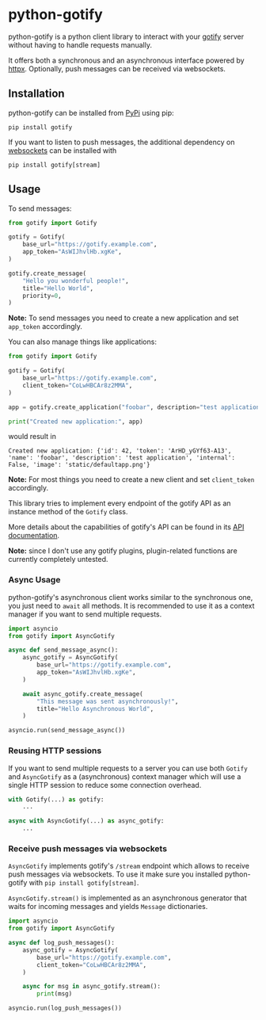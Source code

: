 # python-gotify

python-gotify is a python client library to interact with your [gotify](https://github.com/gotify/server) server without having to handle requests manually.

It offers both a synchronous and an asynchronous interface powered by [httpx](https://www.python-httpx.org/).
Optionally, push messages can be received via websockets.

## Installation

python-gotify can be installed from [PyPi](https://pypi.org/project/gotify/) using pip:

```
pip install gotify
```

If you want to listen to push messages, the additional dependency on [websockets](https://websockets.readthedocs.io/en/stable/) can be installed with  

```
pip install gotify[stream]
```

## Usage

To send messages:

```python
from gotify import Gotify

gotify = Gotify(
    base_url="https://gotify.example.com",
    app_token="AsWIJhvlHb.xgKe",
)

gotify.create_message(
    "Hello you wonderful people!",
    title="Hello World",
    priority=0,
)
```

**Note:** To send messages you need to create a new application and set `app_token` accordingly.

You can also manage things like applications:

```python
from gotify import Gotify

gotify = Gotify(
    base_url="https://gotify.example.com",
    client_token="CoLwHBCAr8z2MMA",
)

app = gotify.create_application("foobar", description="test application")

print("Created new application:", app)
```

would result in

```plain
Created new application: {'id': 42, 'token': 'ArHD_yGYf63-A13', 'name': 'foobar', 'description': 'test application', 'internal': False, 'image': 'static/defaultapp.png'}
```

**Note:** For most things you need to create a new client and set `client_token` accordingly.

This library tries to implement every endpoint of the gotify API as an instance method of the `Gotify` class. 

More details about the capabilities of gotify's API can be found in its [API documentation](https://gotify.net/api-docs).

**Note:** since I don't use any gotify plugins, plugin-related functions are currently completely untested.

### Async Usage

python-gotify's asynchronous client works similar to the synchronous one, you just need to `await` all methods. It is recommended to use it as a context manager if you want to send multiple requests.

```python
import asyncio
from gotify import AsyncGotify

async def send_message_async():
    async_gotify = AsyncGotify(
        base_url="https://gotify.example.com",
        app_token="AsWIJhvlHb.xgKe",
    )

    await async_gotify.create_message(
        "This message was sent asynchronously!",
        title="Hello Asynchronous World",
    )

asyncio.run(send_message_async())
```

### Reusing HTTP sessions

If you want to send multiple requests to a server you can use both `Gotify` and `AsyncGotify` as a (asynchronous) context manager which will use a single HTTP session to reduce some connection overhead. 

```python
with Gotify(...) as gotify:
    ...

async with AsyncGotify(...) as async_gotify:
    ...
```

### Receive push messages via websockets

`AsyncGotify` implements gotify's `/stream` endpoint which allows to receive push messages via websockets. To use it make sure you installed python-gotify with `pip install gotify[stream]`.

`AsyncGotify.stream()` is implemented as an asynchronous generator that waits for incoming messages and yields `Message` dictionaries.

```python
import asyncio
from gotify import AsyncGotify

async def log_push_messages():
    async_gotify = AsyncGotify(
        base_url="https://gotify.example.com",
        client_token="CoLwHBCAr8z2MMA",
    )

    async for msg in async_gotify.stream():
        print(msg)

asyncio.run(log_push_messages())
```
